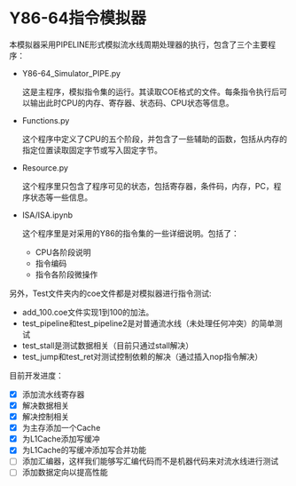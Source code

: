 # Y86-64指令模拟器
本模拟器采用PIPELINE形式模拟流水线周期处理器的执行，包含了三个主要程序：
* Y86-64_Simulator_PIPE.py

    这是主程序，模拟指令集的运行。其读取COE格式的文件。每条指令执行后可以输出此时CPU的内存、寄存器、状态码、CPU状态等信息。

* Functions.py

    这个程序中定义了CPU的五个阶段，并包含了一些辅助的函数，包括从内存的指定位置读取固定字节或写入固定字节。

* Resource.py

    这个程序里只包含了程序可见的状态，包括寄存器，条件码，内存，PC，程序状态等一些信息。

* ISA/ISA.ipynb
   
   这个程序里是对采用的Y86的指令集的一些详细说明。包括了：
   * CPU各阶段说明
   * 指令编码
   * 指令各阶段微操作
  

另外，Test文件夹内的coe文件都是对模拟器进行指令测试:
* add_100.coe文件实现1到100的加法。
* test_pipeline和test_pipeline2是对普通流水线（未处理任何冲突）的简单测试
* test_stall是测试数据相关（目前只通过stall解决）
* test_jump和test_ret对测试控制依赖的解决（通过插入nop指令解决）


目前开发进度：

- [x] 添加流水线寄存器
- [x] 解决数据相关
- [x] 解决控制相关
- [x] 为主存添加一个Cache
- [x] 为L1Cache添加写缓冲
- [x] 为L1Cache的写缓冲添加写合并功能
- [ ] 添加汇编器，这样我们能够写汇编代码而不是机器代码来对流水线进行测试
- [ ] 添加数据定向以提高性能